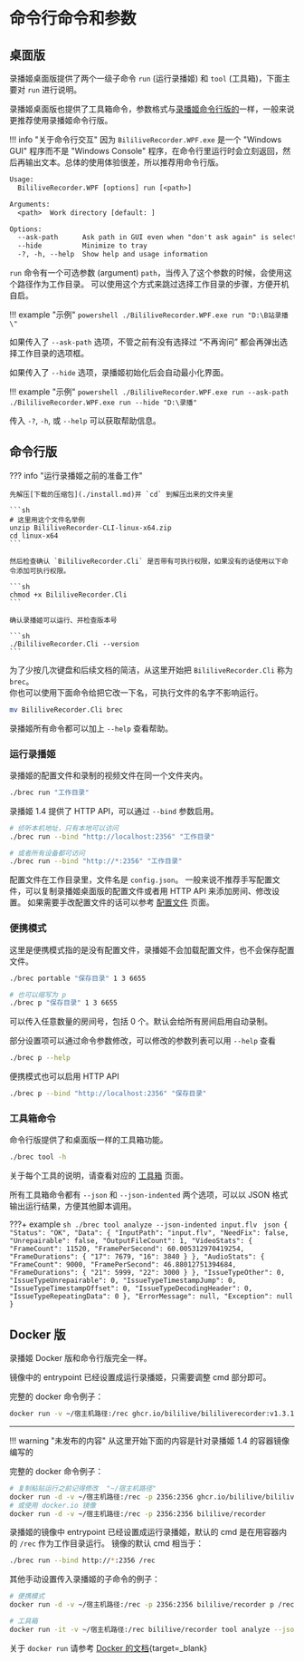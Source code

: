 # 命令行命令和参数

## 桌面版


录播姬桌面版提供了两个一级子命令 `run` (运行录播姬) 和 `tool` (工具箱)，下面主要对 `run` 进行说明。

录播姬桌面版也提供了工具箱命令，参数格式与[录播姬命令行版的](#工具箱命令)一样，一般来说更推荐使用录播姬命令行版。

!!! info "关于命令行交互"
    因为 `BililiveRecorder.WPF.exe` 是一个 "Windows GUI" 程序而不是 "Windows Console" 程序，在命令行里运行时会立刻返回，然后再输出文本。总体的使用体验很差，所以推荐用命令行版。

```txt
Usage:
  BililiveRecorder.WPF [options] run [<path>]

Arguments:
  <path>  Work directory [default: ]

Options:
  --ask-path      Ask path in GUI even when "don't ask again" is selected before.
  --hide          Minimize to tray
  -?, -h, --help  Show help and usage information
```

`run` 命令有一个可选参数 (argument) `path`，当传入了这个参数的时候，会使用这个路径作为工作目录。
可以使用这个方式来跳过选择工作目录的步骤，方便开机自启。

!!! example "示例"
    ```powershell
    ./BililiveRecorder.WPF.exe run "D:\B站录播\"
    ```

如果传入了 `--ask-path` 选项，不管之前有没有选择过 “不再询问” 都会再弹出选择工作目录的选项框。

如果传入了 `--hide` 选项，录播姬初始化后会自动最小化界面。

!!! example "示例"
    ```powershell
    ./BililiveRecorder.WPF.exe run --ask-path
    ./BililiveRecorder.WPF.exe run --hide "D:\录播"
    ```

传入 `-?`, `-h`, 或 `--help` 可以获取帮助信息。

## 命令行版

??? info "运行录播姬之前的准备工作"

    先解压[下载的压缩包](./install.md)并 `cd` 到解压出来的文件夹里

    ```sh
    # 这里用这个文件名举例
    unzip BililiveRecorder-CLI-linux-x64.zip
    cd linux-x64
    ```

    然后检查确认 `BililiveRecorder.Cli` 是否带有可执行权限，如果没有的话使用以下命令添加可执行权限。

    ```sh
    chmod +x BililiveRecorder.Cli
    ```

    确认录播姬可以运行、并检查版本号

    ```sh
    ./BililiveRecorder.Cli --version
    ```

为了少按几次键盘和后续文档的简洁，从这里开始把 `BililiveRecorder.Cli` 称为 `brec`。  
你也可以使用下面命令给把它改一下名，可执行文件的名字不影响运行。

```sh
mv BililiveRecorder.Cli brec
```

录播姬所有命令都可以加上 `--help` 查看帮助。

### 运行录播姬

录播姬的配置文件和录制的视频文件在同一个文件夹内。

```sh
./brec run "工作目录"
```

录播姬 1.4 提供了 HTTP API，可以通过 `--bind` 参数启用。

```sh
# 侦听本机地址，只有本地可以访问
./brec run --bind "http://localhost:2356" "工作目录"

# 或者所有设备都可访问
./brec run --bind "http://*:2356" "工作目录"
```

配置文件在工作目录里，文件名是 `config.json`。
一般来说不推荐手写配置文件，可以复制录播姬桌面版的配置文件或者用 HTTP API 来添加房间、修改设置。
如果需要手改配置文件的话可以参考 [配置文件](./config-file.md) 页面。

### 便携模式

这里是便携模式指的是没有配置文件，录播姬不会加载配置文件，也不会保存配置文件。

```sh
./brec portable "保存目录" 1 3 6655

# 也可以缩写为 p
./brec p "保存目录" 1 3 6655
```

可以传入任意数量的房间号，包括 0 个。默认会给所有房间启用自动录制。

部分设置项可以通过命令参数修改，可以修改的参数列表可以用 `--help` 查看

```sh
./brec p --help
```

便携模式也可以启用 HTTP API

```sh
./brec p --bind "http://localhost:2356" "保存目录"
```

### 工具箱命令

命令行版提供了和桌面版一样的工具箱功能。

```sh
./brec tool -h
```

关于每个工具的说明，请查看对应的 [工具箱](./toolbox/index.md) 页面。

所有工具箱命令都有 `--json` 和 `--json-indented` 两个选项，可以以 JSON 格式输出运行结果，方便其他脚本调用。

???+ example
    ```sh
    ./brec tool analyze --json-indented input.flv
    ```
    ```json
    {
      "Status": "OK",
      "Data": {
        "InputPath": "input.flv",
        "NeedFix": false,
        "Unrepairable": false,
        "OutputFileCount": 1,
        "VideoStats": {
          "FrameCount": 11520,
          "FramePerSecond": 60.005312970419254,
          "FrameDurations": {
            "17": 7679,
            "16": 3840
          }
        },
        "AudioStats": {
          "FrameCount": 9000,
          "FramePerSecond": 46.88012751394684,
          "FrameDurations": {
            "21": 5999,
            "22": 3000
          }
        },
        "IssueTypeOther": 0,
        "IssueTypeUnrepairable": 0,
        "IssueTypeTimestampJump": 0,
        "IssueTypeTimestampOffset": 0,
        "IssueTypeDecodingHeader": 0,
        "IssueTypeRepeatingData": 0
      },
      "ErrorMessage": null,
      "Exception": null
    }
    ```

## Docker 版

录播姬 Docker 版和命令行版完全一样。

镜像中的 entrypoint 已经设置成运行录播姬，只需要调整 cmd 部分即可。

完整的 docker 命令例子：

```sh
docker run -v ~/宿主机路径:/rec ghcr.io/bililive/bililiverecorder:v1.3.11 run /rec
```

------

!!! warning "未发布的内容"
    从这里开始下面的内容是针对录播姬 1.4 的容器镜像编写的

完整的 docker 命令例子：

```sh
# 复制粘贴运行之前记得修改  "~/宿主机路径"
docker run -d -v ~/宿主机路径:/rec -p 2356:2356 ghcr.io/bililive/bililiverecorder
# 或使用 docker.io 镜像
docker run -d -v ~/宿主机路径:/rec -p 2356:2356 bililive/recorder
```

录播姬的镜像中 entrypoint 已经设置成运行录播姬，默认的 cmd 是在用容器内的 `/rec` 作为工作目录运行。
镜像的默认 cmd 相当于：

```sh
./brec run --bind http://*:2356 /rec
```

其他手动设置传入录播姬的子命令的例子：

```sh
# 便携模式
docker run -d -v ~/宿主机路径:/rec -p 2356:2356 bililive/recorder p /rec

# 工具箱
docker run -it -v ~/宿主机路径:/rec bililive/recorder tool analyze --json /rec/video.flv
```

关于 `docker run` 请参考 [Docker 的文档](https://docs.docker.com/engine/reference/run/){target=_blank}
